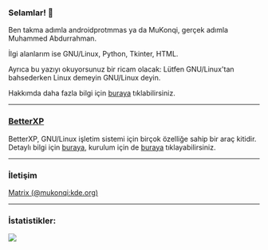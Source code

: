 ### Selamlar! 👋

Ben takma adımla androidprotmmas ya da MuKonqi, gerçek adımla Muhammed Abdurrahman.

İlgi alanlarım ise GNU/Linux, Python, Tkinter, HTML.

Ayrıca bu yazıyı okuyorsunuz bir ricam olacak: Lütfen GNU/Linux'tan bahsederken Linux demeyin GNU/Linux deyin.

Hakkımda daha fazla bilgi için [buraya](https://mukonqi.ml) tıklabilirsiniz.
____________________________________________________________________________________________________________________________________________________________________
### [BetterXP](https://betterxp.ml)
BetterXP, GNU/Linux işletim sistemi için birçok özelliğe sahip bir araç kitidir. Detaylı bilgi için [buraya](https://betterxp.ml/indextwo.html), kurulum için de [buraya](https://betterxp.ml/kurulum.html) tıklayabilirsiniz.
____________________________________________________________________________________________________________________________________________________________________ 
### İletişim
[Matrix (@mukonqi:kde.org)](https://matrix.to/#/@mukonqi:kde.org)
____________________________________________________________________________________________________________________________________________________________________ 
### İstatistikler:

<img src="https://github-readme-stats.vercel.app/api?username=androidprotmmas&&show_icons=true&title_color=000000&icon_color=FF0000&text_color=008080&bg_color=163512">
